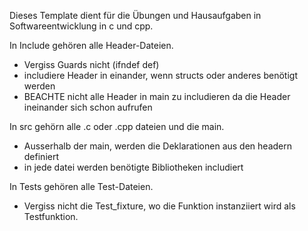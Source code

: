 Dieses Template dient für die Übungen und Hausaufgaben in Softwareentwicklung 
in c und cpp. 

In Include gehören alle Header-Dateien. 
- Vergiss Guards nicht (ifndef def)
- includiere Header in einander, wenn structs oder anderes benötigt werden
- BEACHTE nicht alle Header in main zu includieren da die Header ineinander sich schon aufrufen

In src gehörn alle .c oder .cpp dateien und die main.
- Ausserhalb der main, werden die Deklarationen aus den headern definiert
- in jede datei werden benötigte Bibliotheken includiert

In Tests gehören alle Test-Dateien.
- Vergiss nicht die Test_fixture, wo die Funktion instanziiert wird als Testfunktion. 
 
